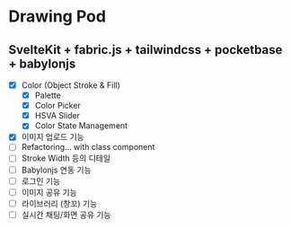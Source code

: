 # Drawing Pod

## SvelteKit + fabric.js + tailwindcss + pocketbase + babylonjs

- [x] Color (Object Stroke & Fill)
  - [x] Palette
  - [x] Color Picker
  - [x] HSVA Slider
  - [x] Color State Management
- [x] 이미지 업로드 기능
- [ ] Refactoring... with class component
- [ ] Stroke Width 등의 디테일
- [ ] Babylonjs 연동 기능
- [ ] 로그인 기능
- [ ] 이미지 공유 기능
- [ ] 라이브러리 (창꼬) 기능
- [ ] 실시간 채팅/화면 공유 기능
